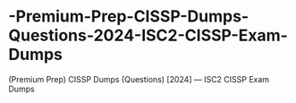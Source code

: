 # -Premium-Prep-CISSP-Dumps-Questions-2024-ISC2-CISSP-Exam-Dumps
(Premium Prep) CISSP Dumps (Questions) [2024] — ISC2 CISSP Exam Dumps
